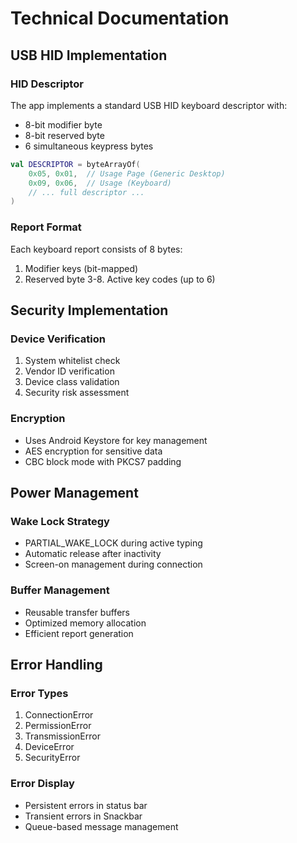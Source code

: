# Technical Documentation

## USB HID Implementation

### HID Descriptor

The app implements a standard USB HID keyboard descriptor with:
- 8-bit modifier byte
- 8-bit reserved byte
- 6 simultaneous keypress bytes

```kotlin
val DESCRIPTOR = byteArrayOf(
    0x05, 0x01,  // Usage Page (Generic Desktop)
    0x09, 0x06,  // Usage (Keyboard)
    // ... full descriptor ...
)
```

### Report Format

Each keyboard report consists of 8 bytes:
1. Modifier keys (bit-mapped)
2. Reserved byte
3-8. Active key codes (up to 6)

## Security Implementation

### Device Verification

1. System whitelist check
2. Vendor ID verification
3. Device class validation
4. Security risk assessment

### Encryption

- Uses Android Keystore for key management
- AES encryption for sensitive data
- CBC block mode with PKCS7 padding

## Power Management

### Wake Lock Strategy

- PARTIAL_WAKE_LOCK during active typing
- Automatic release after inactivity
- Screen-on management during connection

### Buffer Management

- Reusable transfer buffers
- Optimized memory allocation
- Efficient report generation

## Error Handling

### Error Types

1. ConnectionError
2. PermissionError
3. TransmissionError
4. DeviceError
5. SecurityError

### Error Display

- Persistent errors in status bar
- Transient errors in Snackbar
- Queue-based message management 